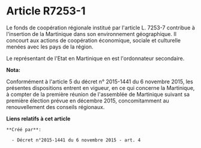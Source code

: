 # Article R7253-1

Le fonds de coopération régionale institué par l'article L. 7253-7 contribue à l'insertion de la Martinique dans son
environnement géographique. Il concourt aux actions de coopération économique, sociale et culturelle menées avec les pays de
la région. 

Le représentant de l'Etat en Martinique en est l'ordonnateur secondaire.

**Nota:**

Conformément à l'article 5 du décret n° 2015-1441 du 6 novembre 2015, les présentes dispositions entrent en vigueur, en ce
qui concerne la Martinique, à compter de la première réunion de l'assemblée de Martinique suivant sa première élection prévue
en décembre 2015, concomitamment au renouvellement des conseils régionaux.

**Liens relatifs à cet article**

	**Créé par**:

	  - Décret n°2015-1441 du 6 novembre 2015 - art. 4
